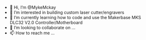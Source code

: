- 👋 Hi, I’m @MykeMckay
- 👀 I’m interested in building custom laser cutter/engravers
- 🌱 I’m currently learning how to code and use the Makerbase MKS DLC32 V2.0 Controller/Motherboard
- 💞️ I’m looking to collaborate on ...
- 📫 How to reach me ...

<!---
MykeMckay/MykeMckay is a ✨ special ✨ repository because its `README.md` (this file) appears on your GitHub profile.
You can click the Preview link to take a look at your changes.
--->
